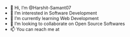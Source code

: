 - 👋 Hi, I’m @Harshit-Samant07
- 👀 I’m interested in Software Development
- 🌱 I’m currently learning Web Development
- 💞️ I’m looking to collaborate on Open Source Softwares
- 📫 You can reach me at 


<!---
Harshit-Samant07/Harshit-Samant07 is a ✨ special ✨ repository because its `README.md` (this file) appears on your GitHub profile.
You can click the Preview link to take a look at your changes.
--->
